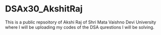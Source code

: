 # DSAx30_AkshitRaj
This is a public repsoitory of Akshi Raj of Shri Mata Vaishno Devi University where I will be uploading my codes of the DSA qurestions I will be solving.
